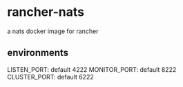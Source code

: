 # rancher-nats

a nats docker image for rancher

## environments

LISTEN_PORT: default 4222
MONITOR_PORT: default 8222
CLUSTER_PORT: default 6222